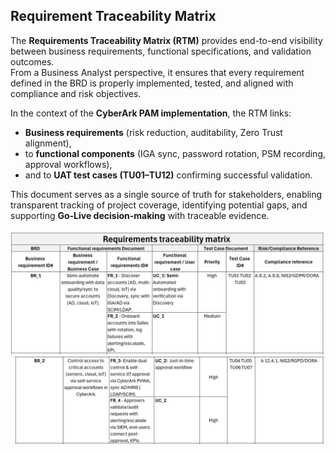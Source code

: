 ## Requirement Traceability Matrix 

The **Requirements Traceability Matrix (RTM)** provides end-to-end visibility between business requirements, functional specifications, and validation outcomes.  
From a Business Analyst perspective, it ensures that every requirement defined in the BRD is properly implemented, tested, and aligned with compliance and risk objectives.

In the context of the **CyberArk PAM implementation**, the RTM links:
- **Business requirements** (risk reduction, auditability, Zero Trust alignment),  
- to **functional components** (IGA sync, password rotation, PSM recording, approval workflows),  
- and to **UAT test cases (TU01–TU12)** confirming successful validation.

This document serves as a single source of truth for stakeholders, enabling transparent tracking of project coverage, identifying potential gaps, and supporting **Go-Live decision-making** with traceable evidence.

![image_alt](https://github.com/Kristina-1991/CyberArk-Implementation-Portfolio/blob/c3cb23352080fdc8c2a648e2061db89fd1f52d87/99_Support-documents/diagrams/RTM%201.PNG?raw=true)
![image_alt](https://github.com/Kristina-1991/CyberArk-Implementation-Portfolio/blob/c3cb23352080fdc8c2a648e2061db89fd1f52d87/99_Support-documents/diagrams/RTM%202.PNG?raw=true)
